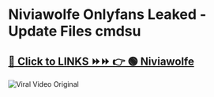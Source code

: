 
 # Niviawolfe Onlyfans Leaked - Update Files cmdsu

## <h2><a href="https://clipsfans.com/Niviawolfe&ref=git">🔗 Click to LINKS ⏩⏩ 👉 🟢 Niviawolfe </a></h2>

<a href="https://clipsfans.com/Niviawolfe&ref=git" rel="nofollow" data-target="animated-image.originalLink"><img src="https://i.ibb.co.com/xMMVF88/686577567.gif" alt="Viral Video Original" style="max-width: 100%; display: inline-block;" data-target="animated-image.originalImage"></a>

